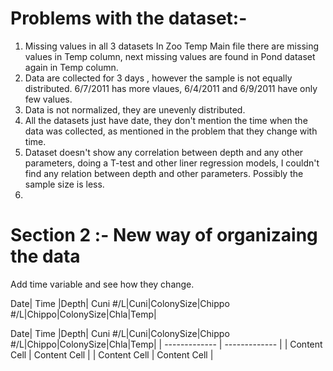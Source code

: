 # Problems with the dataset:-
1. Missing values in all 3 datasets  In Zoo Temp Main file there are missing values in Temp column, next  missing values are found in 
Pond dataset again in Temp column.
2. Data are collected for 3 days , however the sample is not equally distributed. 
6/7/2011 has more vlaues, 6/4/2011 and 6/9/2011 have only few values.
3. Data is not normalized, they are unevenly distributed.
4. All the datasets just have date, they don't mention the time when the data was collected, as mentioned in the problem that they change with time.
5. Dataset doesn't show any correlation between depth and any other parameters, doing a T-test and other liner regression models, I couldn't find any relation between depth and other parameters. Possibly the sample size is less.
6. 

# Section 2 :- New way of organizaing the data
Add time variable and see how they change.

Date| Time |Depth| Cuni #/L|Cuni|ColonySize|Chippo #/L|Chippo|ColonySize|Chla|Temp|

Date| Time |Depth| Cuni #/L|Cuni|ColonySize|Chippo #/L|Chippo|ColonySize|Chla|Temp|
| ------------- | ------------- |
| Content Cell  | Content Cell  |
| Content Cell  | Content Cell  |
